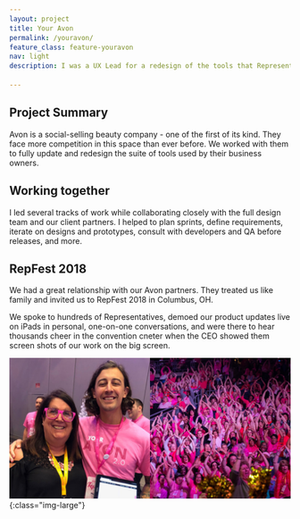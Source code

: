```yaml
---
layout: project
title: Your Avon
permalink: /youravon/
feature_class: feature-youravon
nav: light
description: I was a UX Lead for a redesign of the tools that Representatives use to run their business.

---
```


## Project Summary

Avon is a social-selling beauty company - one of the first of its kind. They face more competition in this space than ever before.
We worked with them to fully update and redesign the suite of tools used by their business owners.

## Working together

I led several tracks of work while collaborating closely with the full design team and our client partners. I helped to plan sprints, define requirements, iterate on designs and prototypes, consult with developers and QA before releases, and more.


## RepFest 2018

We had a great relationship with our Avon partners. They treated us like family and invited us to RepFest 2018 in Columbus, OH.

We spoke to hundreds of Representatives, demoed our product updates live on iPads in personal, one-on-one conversations, and were there to hear thousands cheer in the convention cneter when the CEO showed them screen shots of our work on the big screen.

![Repfest 2018](/assets/images/projects/youravon-repfest2018.jpg){:class="img-large"}
